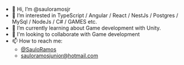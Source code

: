 - 👋 Hi, I’m @sauloramosjr
- 👀 I’m interested in TypeScript / Angular / React / NestJs / Postgres / MySql / NodeJs / C# /  GAMES etc.
- 🌱 I’m currently learning about Game development with Unity.
- 💞️ I'm looking to collaborate with Game development
- 📫 How to reach me:
    - [@SauloRamos](https://www.linkedin.com/in/sauloaramos/)
    - [sauloramosjunior@hotmail.com](mailto:sauloramosjunior@hotmail.com)

<!---
sauloramosjr/sauloramosjr is a ✨ special ✨ repository because its `README.md` (this file) appears on your GitHub profile.
You can click the Preview link to take a look at your changes.
--->
